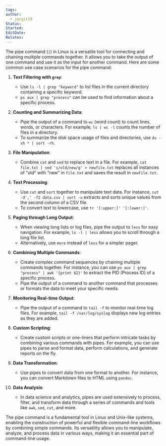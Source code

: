```yaml
---
tags: 
author:
  - jacgit18
Status: 
Started: 
EditDate: 
Relates:
---
```

The pipe command (`|`) in Linux is a versatile tool for connecting and chaining multiple commands together. It allows you to take the output of one command and use it as the input for another command. Here are some common use case scenarios for the pipe command:

1. **Text Filtering with `grep`**:
   - Use `ls -l | grep "keyword"` to list files in the current directory containing a specific keyword.
   - `ps aux | grep "process"` can be used to find information about a specific process.

2. **Counting and Summarizing Data**:
   - Pipe the output of a command to `wc` (word count) to count lines, words, or characters. For example, `ls | wc -l` counts the number of files in a directory.
   - To summarize the disk space usage of files and directories, use `du -sh * | sort -rh`.

3. **File Manipulation**:
   - Combine `cat` and `sed` to replace text in a file. For example, `cat file.txt | sed 's/old/new/g' > newfile.txt` replaces all instances of "old" with "new" in `file.txt` and saves the result in `newfile.txt`.

4. **Text Processing**:
   - Use `cut` and `sort` together to manipulate text data. For instance, `cut -d',' -f2 data.csv | sort -u` extracts and sorts unique values from the second column of a CSV file.
   - To convert text to lowercase, use `tr '[:upper:]' '[:lower:]'`.

5. **Paging through Long Output**:
   - When viewing long lists or log files, pipe the output to `less` for easy navigation. For example, `ls -l | less` allows you to scroll through a long file list.
   - Alternatively, use `more` instead of `less` for a simpler pager.

6. **Combining Multiple Commands**:
   - Create complex command sequences by chaining multiple commands together. For instance, you can use `ps aux | grep "process" | awk '{print $2}'` to extract the PID (Process ID) of a specific process.
   - Pipe the output of a command to another command that processes or formats the data to meet your specific needs.

7. **Monitoring Real-time Output**:
   - Pipe the output of a command to `tail -f` to monitor real-time log files. For example, `tail -f /var/log/syslog` displays new log entries as they are added.

8. **Custom Scripting**:
   - Create custom scripts or one-liners that perform intricate tasks by combining various commands with pipes. For example, you can use pipes to parse and format data, perform calculations, and generate reports on the fly.

9. **Data Transformation**:
   - Use pipes to convert data from one format to another. For instance, you can convert Markdown files to HTML using `pandoc`.

10. **Data Analysis**:
    - In data science and analytics, pipes are used extensively to process, filter, and transform data through a series of commands and tools like `awk`, `sed`, `cut`, and more.

The pipe command is a fundamental tool in Linux and Unix-like systems, enabling the construction of powerful and flexible command-line workflows by combining simple commands. Its versatility allows you to manipulate, analyze, and process data in various ways, making it an essential part of command-line usage.


